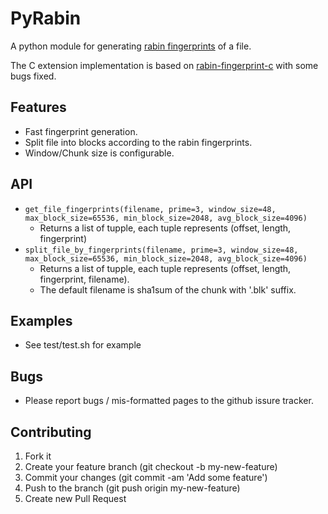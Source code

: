 # PyRabin
A python module for generating [rabin fingerprints](http://en.wikipedia.org/wiki/Rabin_fingerprint) of a file.

The C extension implementation is based on [rabin-fingerprint-c](https://code.google.com/p/rabin-fingerprint-c/) with some bugs fixed.

## Features
* Fast fingerprint generation.
* Split file into blocks according to the rabin fingerprints.
* Window/Chunk size is configurable.

## API
* `get_file_fingerprints(filename, prime=3, window_size=48, max_block_size=65536, min_block_size=2048, avg_block_size=4096)`
  - Returns a list of tupple, each tuple represents (offset, length, fingerprint) 
* `split_file_by_fingerprints(filename, prime=3, window_size=48, max_block_size=65536, min_block_size=2048, avg_block_size=4096)`
  - Returns a list of tupple, each tuple represents (offset, length, fingerprint, filename).
  - The default filename is sha1sum of the chunk with '.blk' suffix.

## Examples
* See test/test.sh for example

## Bugs
* Please report bugs / mis-formatted pages to the github issure tracker.

## Contributing
1. Fork it
2. Create your feature branch (git checkout -b my-new-feature)
3. Commit your changes (git commit -am 'Add some feature')
4. Push to the branch (git push origin my-new-feature)
5. Create new Pull Request
